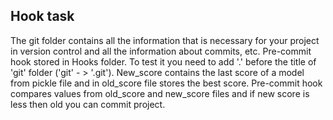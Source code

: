 ## Hook task

The git folder contains all the information that is necessary for your project in version control and all the information about commits, etc. </n>
Pre-commit hook stored in Hooks folder. To test it you need to add '.' before the title of 'git' folder ('git' - > '.git').</n>
New_score contains the last score of a model from pickle file and in old_score file stores the best score.</n>
Pre-commit hook compares values from old_score and new_score files and if new score is less then old you can commit project.</n>

